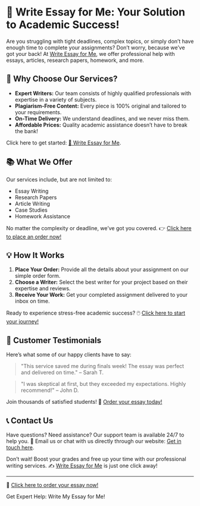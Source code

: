 <h1>🚀 Write Essay for Me: Your Solution to Academic Success!</h1>

<p>Are you struggling with tight deadlines, complex topics, or simply don’t have enough time to complete your assignments? Don’t worry, because we’ve got your back! At <a href="https://tinyurl.com/topessay?keyword=write+essay+for+me" target="_blank">Write Essay for Me</a>, we offer professional help with essays, articles, research papers, homework, and more.</p>

<h2>🎯 Why Choose Our Services?</h2>

<ul>
    <li><strong>Expert Writers:</strong> Our team consists of highly qualified professionals with expertise in a variety of subjects.</li>
    <li><strong>Plagiarism-Free Content:</strong> Every piece is 100% original and tailored to your requirements.</li>
    <li><strong>On-Time Delivery:</strong> We understand deadlines, and we never miss them.</li>
    <li><strong>Affordable Prices:</strong> Quality academic assistance doesn’t have to break the bank!</li>
</ul>

<p>Click here to get started: <a href="https://tinyurl.com/topessay?keyword=write+essay+for+me" target="_blank">📘 Write Essay for Me</a>.</p>

<h2>📚 What We Offer</h2>

<p>Our services include, but are not limited to:</p>

<ul>
    <li>Essay Writing</li>
    <li>Research Papers</li>
    <li>Article Writing</li>
    <li>Case Studies</li>
    <li>Homework Assistance</li>
</ul>

<p>No matter the complexity or deadline, we’ve got you covered. 👉 <a href="https://tinyurl.com/topessay?keyword=write+essay+for+me" target="_blank">Click here to place an order now!</a></p>

<h2>💡 How It Works</h2>

<ol>
    <li><strong>Place Your Order:</strong> Provide all the details about your assignment on our simple order form.</li>
    <li><strong>Choose a Writer:</strong> Select the best writer for your project based on their expertise and reviews.</li>
    <li><strong>Receive Your Work:</strong> Get your completed assignment delivered to your inbox on time.</li>
</ol>

<p>Ready to experience stress-free academic success? 🖱️ <a href="https://tinyurl.com/topessay?keyword=write+essay+for+me" target="_blank">Click here to start your journey!</a></p>

<h2>🌟 Customer Testimonials</h2>

<p>Here’s what some of our happy clients have to say:</p>

<blockquote>
    <p>"This service saved me during finals week! The essay was perfect and delivered on time." – Sarah T.</p>
</blockquote>

<blockquote>
    <p>"I was skeptical at first, but they exceeded my expectations. Highly recommend!" – John D.</p>
</blockquote>

<p>Join thousands of satisfied students! 🚀 <a href="https://tinyurl.com/topessay?keyword=write+essay+for+me" target="_blank">Order your essay today!</a></p>

<h2>📞 Contact Us</h2>

<p>Have questions? Need assistance? Our support team is available 24/7 to help you. 📩 Email us or chat with us directly through our website: <a href="https://tinyurl.com/topessay?keyword=write+essay+for+me" target="_blank">Get in touch here</a>.</p>

<p>Don’t wait! Boost your grades and free up your time with our professional writing services. ✍️ <a href="https://tinyurl.com/topessay?keyword=write+essay+for+me" target="_blank">Write Essay for Me</a> is just one click away!</p>

<hr>

<p>🔗 <a href="https://tinyurl.com/topessay?keyword=write+essay+for+me" target="_blank">Click here to order your essay now!</a></p>
Get Expert Help: Write My Essay for Me!
